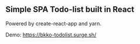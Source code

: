 ## Simple SPA Todo-list built in React
Powered by create-react-app and yarn.

Demo: https://bkko-todolist.surge.sh/
